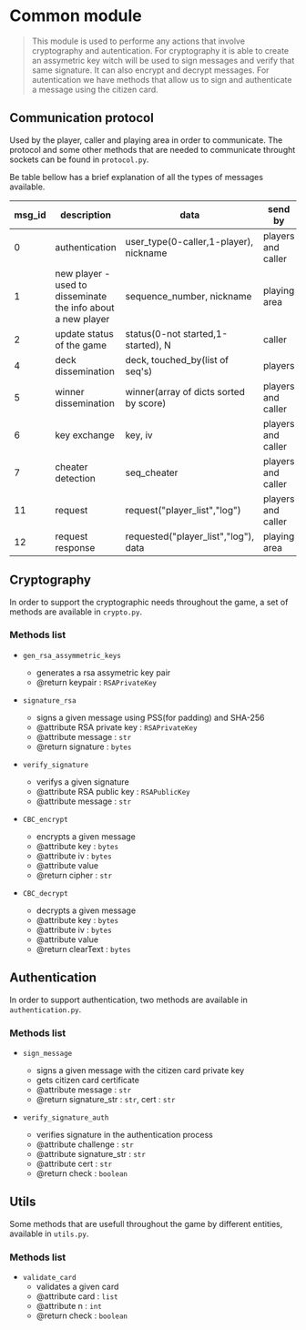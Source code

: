 # Common module #
> This module is used to performe any actions that involve cryptography and autentication. For cryptography it is able to create an assymetric key witch will be used to sign messages and verify that same signature. It can also encrypt and decrypt messages. For autentication we have methods that allow us to sign and authenticate a message using the citizen card.

## Communication protocol ##

Used by the player, caller and playing area in order to communicate. The protocol and some other methods that are needed to communicate throught sockets
can be found in `protocol.py`.

Be table bellow has a brief explanation of all the types of messages available.

| msg_id | description                                                  | data                                   | send by            |
|--------|--------------------------------------------------------------|----------------------------------------|--------------------|
| 0      | authentication                                               | user_type(0-caller,1-player), nickname | players and caller |
| 1      | new player - used to disseminate the info about a new player | sequence_number, nickname              | playing area       |
| 2      | update status of the game                                    | status(0-not started,1-started), N     | caller             |
| 4      | deck dissemination                                           | deck, touched_by(list of seq's)        | players            |
| 5      | winner dissemination                                         | winner(array of dicts sorted by score) | players and caller |
| 6      | key exchange                                                 | key, iv                                | players and caller |
| 7      | cheater detection                                            | seq_cheater                            | players and caller |
| 11     | request                                                      | request("player_list","log")           | players and caller |
| 12     | request response                                             | requested("player_list","log"), data   | playing area       |

## Cryptography ##

In order to support the cryptographic needs throughout the game, a set of methods are available in `crypto.py`.

### Methods list ###

- ` gen_rsa_assymmetric_keys ` 
  - generates a rsa assymetric key pair
  - @return keypair : `RSAPrivateKey`

- ` signature_rsa `
  - signs a given message using PSS(for padding) and SHA-256 
  - @attribute RSA private key : `RSAPrivateKey`
  - @attribute message : `str`
  - @return signature : `bytes`

- ` verify_signature `
  - verifys a given signature
  - @attribute RSA public key : `RSAPublicKey`
  - @attribute message : `str`
 
- ` CBC_encrypt `
  - encrypts a given message
  - @attribute key : `bytes`
  - @attribute iv : `bytes`
  - @attribute value
  - @return cipher : `str`
 
- ` CBC_decrypt `
  - decrypts a given message
  - @attribute key : `bytes`
  - @attribute iv : `bytes`
  - @attribute value
  - @return clearText : `bytes`

## Authentication ##

In order to support authentication, two methods are available in `authentication.py`.

### Methods list ###

- ` sign_message ` 
  - signs a given message with the citizen card private key
  - gets citizen card certificate
  - @attribute message : `str`
  - @return signature_str : `str`, cert : `str`

- ` verify_signature_auth `
  - verifies signature in the authentication process
  - @attribute challenge : `str`
  - @attribute signature_str : `str`
  - @attribute cert : `str`
  - @return check : `boolean` 

## Utils ##

Some methods that are usefull throughout the game by different entities, available in `utils.py`.

### Methods list ###

- ` validate_card `
  - validates a given card
  - @attribute card : `list`
  - @attribute n : `int`
  - @return check : `boolean`
